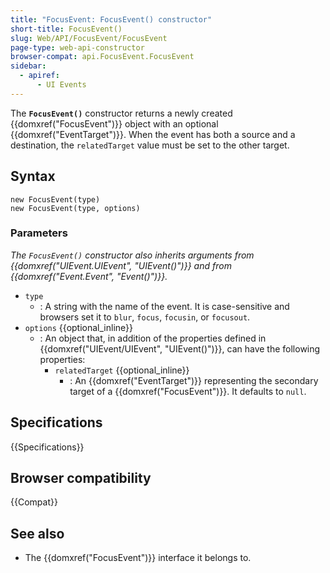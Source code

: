 ```yaml
---
title: "FocusEvent: FocusEvent() constructor"
short-title: FocusEvent()
slug: Web/API/FocusEvent/FocusEvent
page-type: web-api-constructor
browser-compat: api.FocusEvent.FocusEvent
sidebar:
  - apiref:
      - UI Events
---
```


The **`FocusEvent()`** constructor returns a newly created
{{domxref("FocusEvent")}} object with an optional {{domxref("EventTarget")}}. When the
event has both a source and a destination, the `relatedTarget` value must be
set to the other target.

## Syntax

```js-nolint
new FocusEvent(type)
new FocusEvent(type, options)
```

### Parameters

_The `FocusEvent()` constructor also inherits arguments from
{{domxref("UIEvent.UIEvent", "UIEvent()")}} and from {{domxref("Event.Event", "Event()")}}._

- `type`
  - : A string with the name of the event.
    It is case-sensitive and browsers set it to `blur`, `focus`, `focusin`, or `focusout`.
- `options` {{optional_inline}}
  - : An object that, in addition of the properties defined in {{domxref("UIEvent/UIEvent", "UIEvent()")}}, can have the following properties:
    - `relatedTarget` {{optional_inline}}
      - : An {{domxref("EventTarget")}} representing the secondary target of a {{domxref("FocusEvent")}}. It defaults to `null`.

## Specifications

{{Specifications}}

## Browser compatibility

{{Compat}}

## See also

- The {{domxref("FocusEvent")}} interface it belongs to.
